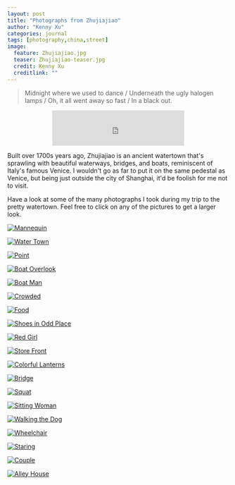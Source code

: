 ```yaml
---
layout: post
title: "Photographs from Zhujiajiao"
author: "Kenny Xu"
categories: journal
tags: [photography,china,street]
image:
  feature: Zhujiajiao.jpg
  teaser: Zhujiajiao-teaser.jpg
  credit: Kenny Xu
  creditlink: ""
---
```

>Midnight where we used to dance / Underneath the ugly halogen lamps / Oh, it all went away so fast / In a black out.

<div style='text-align:center'><iframe src="https://open.spotify.com/embed?uri=spotify:track:1idBirsBGvCMsLvv4cTv7k&theme=white" width="300" height="80" frameborder="0" allowtransparency="true"></iframe>
</div>

Built over 1700s years ago, Zhujiajiao is an ancient watertown that's sprawling with beautiful waterways, bridges, and boats, reminiscent of Italy's famous Venice. I wouldn't go as far to put it on the same pedestal as Venice, but being just outside the city of Shanghai, it'd be foolish for me not to visit.

Have a look at some of the many photographs I took during my trip to the pretty watertown. Feel free to click on any of the pictures to get a larger look.

<a href="/images/Zhujiajiao/HQ/Zhujiajiao-15.jpg" target="_blank">![Mannequin](/images/Zhujiajiao/Zhujiajiao-1.jpg "Mannequin")</a>

<a href="/images/Zhujiajiao/HQ/Zhujiajiao-6.jpg" target="_blank">![Water Town](/images/Zhujiajiao/Zhujiajiao-1-6.jpg "Water Town")</a>

<a href="/images/Zhujiajiao/HQ/Zhujiajiao-2.jpg" target="_blank">![Point](/images/Zhujiajiao/Zhujiajiao-1-3.jpg "Point")</a>

<a href="/images/Zhujiajiao/HQ/Zhujiajiao-5.jpg" target="_blank">![Boat Overlook](/images/Zhujiajiao/Zhujiajiao-1-5.jpg "Boat Overlook")</a>

<a href="/images/Zhujiajiao/HQ/Zhujiajiao-8.jpg" target="_blank">![Boat Man](/images/Zhujiajiao/Zhujiajiao-1-7.jpg "Boat Man")</a>

<a href="/images/Zhujiajiao/HQ/Zhujiajiao-1-4.jpg" target="_blank">![Crowded](/images/Zhujiajiao/Zhujiajiao-1-12.jpg "Crowded")</a>

<a href="/images/Zhujiajiao/HQ/Zhujiajiao-1-5.jpg" target="_blank">![Food](/images/Zhujiajiao/Zhujiajiao-1-13.jpg "Food")</a>

<a href="/images/Zhujiajiao/HQ/Zhujiajiao-10.jpg" target="_blank">![Shoes in Odd Place](/images/Zhujiajiao/Zhujiajiao-1-8.jpg "Shoes in Odd Place")</a>

<a href="/images/Zhujiajiao/HQ/Zhujiajiao-14.jpg" target="_blank">![Red Girl](/images/Zhujiajiao/Zhujiajiao-8.jpg "Red Girl")</a>

<a href="/images/Zhujiajiao/HQ/Zhujiajiao-1.jpg" target="_blank">![Store Front](/images/Zhujiajiao/Zhujiajiao-1-10.jpg "Store Front")</a>

<a href="/images/Zhujiajiao/HQ/Zhujiajiao-1-2.jpg" target="_blank">![Colorful Lanterns](/images/Zhujiajiao/Zhujiajiao-1-2.jpg "Colorful Lanterns")</a>

<a href="/images/Zhujiajiao/HQ/Zhujiajiao-1-3.jpg" target="_blank">![Bridge](/images/Zhujiajiao/Zhujiajiao-1-11.jpg "Bridge")</a>

<a href="/images/Zhujiajiao/HQ/Zhujiajiao-3.jpg" target="_blank">![Squat](/images/Zhujiajiao/Zhujiajiao-2.jpg "Squat")</a>

<a href="/images/Zhujiajiao/HQ/Zhujiajiao-7.jpg" target="_blank">![Sitting Woman](/images/Zhujiajiao/Zhujiajiao-3.jpg "Sitting Woman")</a>

<a href="/images/Zhujiajiao/HQ/Zhujiajiao-9.jpg" target="_blank">![Walking the Dog](/images/Zhujiajiao/Zhujiajiao-4.jpg "Walking the Dog")</a>

<a href="/images/Zhujiajiao/HQ/Zhujiajiao-11.jpg" target="_blank">![Wheelchair](/images/Zhujiajiao/Zhujiajiao-5.jpg "Wheelchair")</a>

<a href="/images/Zhujiajiao/HQ/Zhujiajiao-12.jpg" target="_blank">![Staring](/images/Zhujiajiao/Zhujiajiao-6.jpg "Staring")</a>

<a href="/images/Zhujiajiao/HQ/Zhujiajiao-13.jpg" target="_blank">![Couple](/images/Zhujiajiao/Zhujiajiao-7.jpg "Couple")</a>

<a href="/images/Zhujiajiao/HQ/Zhujiajiao-16.jpg" target="_blank">![Alley House](/images/Zhujiajiao/Zhujiajiao-1-9.jpg "Alley House")</a>
